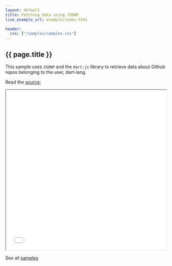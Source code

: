 ```yaml
---
layout: default
title: Fetching data using JSONP
live_example_url: example/index.html

header:
  css: ["/samples/samples.css"]
---
```


## {{ page.title }}

This sample uses `JSONP` and the `dart:js` library to retrieve data about
Github repos belonging to the user, dart-lang.

Read the
[source](https://code.google.com/p/dart/source/browse/#svn%2Fbranches%2Fbleeding_edge%2Fdart%2Fsamples%2Fjsonp);

<iframe class="running-app-frame"
        style="height:500px;width:100%;"
        src="{{page.live_example_url}}">
</iframe>

See all [samples](/samples/)
